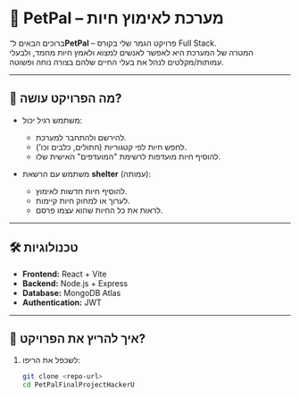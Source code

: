 # 🐾 PetPal – מערכת לאימוץ חיות

ברוכים הבאים ל־**PetPal** – פרויקט הגמר שלי בקורס Full Stack.  
המטרה של המערכת היא לאפשר לאנשים למצוא ולאמץ חיות מחמד, ולבעלי עמותות/מקלטים לנהל את בעלי החיים שלהם בצורה נוחה ופשוטה.

---

## 🎯 מה הפרויקט עושה?

- משתמש רגיל יכול:

  - להירשם ולהתחבר למערכת.
  - לחפש חיות לפי קטגוריות (חתולים, כלבים וכו’).
  - להוסיף חיות מועדפות לרשימת "המועדפים" האישית שלו.

- משתמש עם הרשאת **shelter** (עמותה):
  - להוסיף חיות חדשות לאימוץ.
  - לערוך או למחוק חיות קיימות.
  - לראות את כל החיות שהוא עצמו פרסם.

---

## 🛠️ טכנולוגיות

- **Frontend:** React + Vite
- **Backend:** Node.js + Express
- **Database:** MongoDB Atlas
- **Authentication:** JWT

---

## 🚀 איך להריץ את הפרויקט?

1. לשכפל את הריפו:
   ```bash
   git clone <repo-url>
   cd PetPalFinalProjectHackerU
   ```
